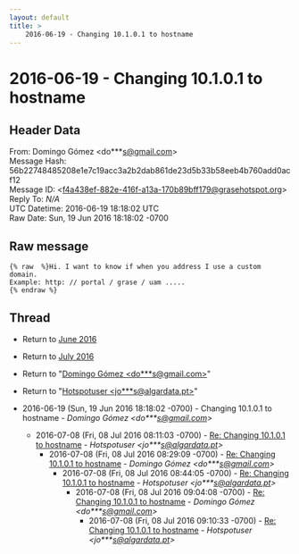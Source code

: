 ```yaml
---
layout: default
title: >
    2016-06-19 - Changing 10.1.0.1 to hostname
---
```


# 2016-06-19 - Changing 10.1.0.1 to hostname

## Header Data

From: Domingo Gómez \<do***s@gmail.com\><br>
Message Hash: 56b22748485208e1e7c19acc3a2b2dab861de23d5b33b58eeb4b760add0acf12<br>
Message ID: \<f4a438ef-882e-416f-a13a-170b89bff179@grasehotspot.org\><br>
Reply To: _N/A_<br>
UTC Datetime: 2016-06-19 18:18:02 UTC<br>
Raw Date: Sun, 19 Jun 2016 18:18:02 -0700<br>

## Raw message

```
{% raw  %}Hi. I want to know if when you address I use a custom domain.
Example: http: // portal / grase / uam .....
{% endraw %}
```

## Thread

+ Return to [June 2016](/archive/2016/06)
+ Return to [July 2016](/archive/2016/07)

+ Return to "[Domingo Gómez <do***s<span>@</span>gmail.com>](/authors/do___s_at_gmail_com)"
+ Return to "[Hotspotuser <jo***s<span>@</span>algardata.pt>](/authors/jo___s_at_algardata_pt)"

+ 2016-06-19 (Sun, 19 Jun 2016 18:18:02 -0700) - Changing 10.1.0.1 to hostname - _Domingo Gómez \<do***s@gmail.com\>_
  + 2016-07-08 (Fri, 08 Jul 2016 08:11:03 -0700) - [Re: Changing 10.1.0.1 to hostname](/archive/2016/07/df0ca6761d83dc437a186e1355ede946e4adbf78e44a874e8d00f37243c1b6a5) - _Hotspotuser \<jo***s@algardata.pt\>_
    + 2016-07-08 (Fri, 08 Jul 2016 08:29:09 -0700) - [Re: Changing 10.1.0.1 to hostname](/archive/2016/07/d40d64a3d797b44dfdc769e4f8e24bfd8ea8989224f6eafc900dc1ac1111d307) - _Domingo Gómez \<do***s@gmail.com\>_
      + 2016-07-08 (Fri, 08 Jul 2016 08:44:05 -0700) - [Re: Changing 10.1.0.1 to hostname](/archive/2016/07/8c62df3fd8f12a92523c21ce2a0f5e21f5f5d871b6b592f0b7ddc419327e299e) - _Hotspotuser \<jo***s@algardata.pt\>_
        + 2016-07-08 (Fri, 08 Jul 2016 09:04:08 -0700) - [Re: Changing 10.1.0.1 to hostname](/archive/2016/07/ce093fc0f19c62bebbe9941d0935a47e2e3e23f415c25ba78d529acd12ec689a) - _Domingo Gómez \<do***s@gmail.com\>_
          + 2016-07-08 (Fri, 08 Jul 2016 09:10:33 -0700) - [Re: Changing 10.1.0.1 to hostname](/archive/2016/07/1b304787abea9a0c32faf597659d89ad51dd8c1406c2cb43fac64ed15409216d) - _Hotspotuser \<jo***s@algardata.pt\>_

